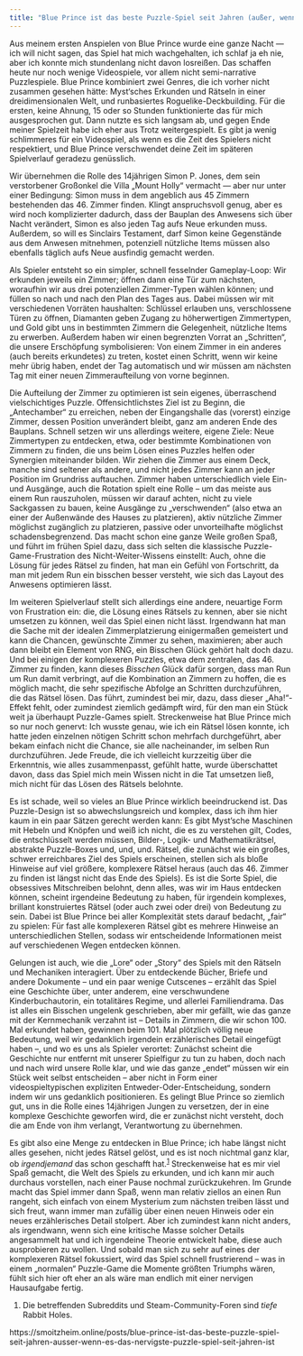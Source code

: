 ```yaml
---
title: "Blue Prince ist das beste Puzzle-Spiel seit Jahren (außer, wenn es das nervigste Puzzle-Spiel seit Jahren ist)"
---
```

<div class="trix-content">
  <p>Aus meinem ersten Anspielen von Blue Prince wurde eine ganze Nacht — ich will nicht sagen, das Spiel hat mich wachgehalten, ich schlaf ja eh nie, aber ich konnte mich stundenlang nicht davon losreißen. Das schaffen heute nur noch wenige Videospiele, vor allem nicht semi-narrative Puzzlespiele. Blue Prince kombiniert zwei Genres, die ich vorher nicht zusammen gesehen hätte: Myst‘sches Erkunden und Rätseln in einer dreidimensionalen Welt, und runbasiertes Roguelike-Deckbuilding. Für die ersten, keine Ahnung, 15 oder so Stunden funktionierte das für mich ausgesprochen gut. Dann nutzte es sich langsam ab, und gegen Ende meiner Spielzeit habe ich eher aus Trotz weitergespielt. Es gibt ja wenig schlimmeres für ein Videospiel, als wenn es die Zeit des Spielers nicht respektiert, und Blue Prince verschwendet deine Zeit im späteren Spielverlauf geradezu genüsslich.</p>
<p>Wir übernehmen die Rolle des 14jährigen Simon P. Jones, dem sein verstorbener Großonkel die Villa „Mount Holly“ vermacht — aber nur unter einer Bedingung: Simon muss in dem angeblich aus 45 Zimmern bestehenden das 46. Zimmer finden. Klingt anspruchsvoll genug, aber es wird noch komplizierter dadurch, dass der Bauplan des Anwesens sich über Nacht verändert, Simon es also jeden Tag aufs Neue erkunden muss. Außerdem, so will es Sinclairs Testament, darf Simon keine Gegenstände aus dem Anwesen mitnehmen, potenziell nützliche Items müssen also ebenfalls täglich aufs Neue ausfindig gemacht werden.</p>
<p>Als Spieler entsteht so ein simpler, schnell fesselnder Gameplay-Loop: Wir erkunden jeweils ein Zimmer; öffnen dann eine Tür zum nächsten, woraufhin wir aus drei potenziellen Zimmer-Typen wählen können; und füllen so nach und nach den Plan des Tages aus. Dabei müssen wir mit verschiedenen Vorräten haushalten: Schlüssel erlauben uns, verschlossene Türen zu öffnen, Diamanten geben Zugang zu höherwertigen Zimmertypen, und Gold gibt uns in bestimmten Zimmern die Gelegenheit, nützliche Items zu erwerben. Außerdem haben wir einen begrenzten Vorrat an „Schritten“, die unsere Erschöpfung symbolisieren: Von einem Zimmer in ein anderes (auch bereits erkundetes) zu treten, kostet einen Schritt, wenn wir keine mehr übrig haben, endet der Tag automatisch und wir müssen am nächsten Tag mit einer neuen Zimmeraufteilung von vorne beginnen.</p>
<p>Die Aufteilung der Zimmer zu optimieren ist sein eigenes, überraschend vielschichtiges Puzzle. Offensichtlichstes Ziel ist zu Beginn, die „Antechamber“ zu erreichen, neben der Eingangshalle das (vorerst) einzige Zimmer, dessen Position unverändert bleibt, ganz am anderen Ende des Bauplans. Schnell setzen wir uns allerdings weitere, eigene Ziele: Neue Zimmertypen zu entdecken, etwa, oder bestimmte Kombinationen von Zimmern zu finden, die uns beim Lösen eines Puzzles helfen oder Synergien miteinander bilden. Wir ziehen die Zimmer aus einem Deck, manche sind seltener als andere, und nicht jedes Zimmer kann an jeder Position im Grundriss auftauchen. Zimmer haben unterschiedlich viele Ein- und Ausgänge, auch die Rotation spielt eine Rolle – um das meiste aus einem Run rauszuholen, müssen wir darauf achten, nicht zu viele Sackgassen zu bauen, keine Ausgänge zu „verschwenden“ (also etwa an einer der Außenwände des Hauses zu platzieren), aktiv nützliche Zimmer möglichst zugänglich zu platzieren, passive oder unvorteilhafte möglichst schadensbegrenzend. Das macht schon eine ganze Weile großen Spaß, und führt im frühen Spiel dazu, dass sich selten die klassische Puzzle-Game-Frustration des Nicht-Weiter-Wissens einstellt: Auch, ohne die Lösung für jedes Rätsel zu finden, hat man ein Gefühl von Fortschritt, da man mit jedem Run ein bisschen besser versteht, wie sich das Layout des Anwesens optimieren lässt.</p>
<p>Im weiteren Spielverlauf stellt sich allerdings eine andere, neuartige Form von Frustration ein: die, die Lösung eines Rätsels zu kennen, aber sie nicht umsetzen zu können, weil das Spiel einen nicht lässt. Irgendwann hat man die Sache mit der idealen Zimmerplatzierung einigermaßen gemeistert und kann die Chancen, gewünschte Zimmer zu sehen, maximieren; aber auch dann bleibt ein Element von RNG, ein Bisschen Glück gehört halt doch dazu. Und bei einigen der komplexeren Puzzles, etwa dem zentralen, das 46. Zimmer zu finden, kann dieses <em>Bisschen</em> Glück dafür sorgen, dass man Run um Run damit verbringt, auf die Kombination an Zimmern zu hoffen, die es möglich macht, die sehr spezifische Abfolge an Schritten durchzuführen, die das Rätsel lösen. Das führt, zumindest bei mir, dazu, dass dieser „Aha!“-Effekt fehlt, oder zumindest ziemlich gedämpft wird, für den man ein Stück weit ja überhaupt Puzzle-Games spielt. Streckenweise hat Blue Prince mich so nur noch genervt: Ich wusste genau, wie ich ein Rätsel lösen konnte, ich hatte jeden einzelnen nötigen Schritt schon mehrfach durchgeführt, aber bekam einfach nicht die Chance, sie alle nacheinander, im selben Run durchzuführen. Jede Freude, die ich vielleicht kurzzeitig über die Erkenntnis, wie alles zusammenpasst, gefühlt hatte, wurde überschattet davon, dass das Spiel mich mein Wissen nicht in die Tat umsetzen ließ, mich nicht für das Lösen des Rätsels belohnte.</p>
<p>Es ist schade, weil so vieles an Blue Prince wirklich beeindruckend ist. Das Puzzle-Design ist so abwechslungsreich und komplex, dass ich ihm hier kaum in ein paar Sätzen gerecht werden kann: Es gibt Myst’sche Maschinen mit Hebeln und Knöpfen und weiß ich nicht, die es zu verstehen gilt, Codes, die entschlüsselt werden müssen, Bilder-, Logik- und Mathematikrätsel, abstrakte Puzzle-Boxes und, und, und. Rätsel, die zunächst wie ein großes, schwer erreichbares Ziel des Spiels erscheinen, stellen sich als bloße Hinweise auf viel größere, komplexere Rätsel heraus (auch das 46. Zimmer zu finden ist längst nicht das Ende des Spiels). Es ist die Sorte Spiel, die obsessives Mitschreiben belohnt, denn alles, was wir im Haus entdecken können, scheint irgendeine Bedeutung zu haben, für irgendein komplexes, brillant konstruiertes Rätsel (oder auch zwei oder drei) von Bedeutung zu sein. Dabei ist Blue Prince bei aller Komplexität stets darauf bedacht, „fair“ zu spielen: Für fast alle komplexeren Rätsel gibt es mehrere Hinweise an unterschiedlichen Stellen, sodass wir entscheidende Informationen meist auf verschiedenen Wegen entdecken können.</p>
<p>Gelungen ist auch, wie die „Lore“ oder „Story“ des Spiels mit den Rätseln und Mechaniken interagiert. Über zu entdeckende Bücher, Briefe und andere Dokumente – und ein paar wenige Cutscenes – erzählt das Spiel eine Geschichte über, unter anderem, eine verschwundene Kinderbuchautorin, ein totalitäres Regime, und allerlei Familiendrama. Das ist alles ein Bisschen ungelenk geschrieben, aber mir gefällt, wie das ganze mit der Kernmechanik verzahnt ist – Details in Zimmern, die wir schon 100. Mal erkundet haben, gewinnen beim 101. Mal plötzlich völlig neue Bedeutung, weil wir gedanklich irgendein erzählerisches Detail eingefügt haben –, und wo es uns als Spieler verortet: Zunächst scheint die Geschichte nur entfernt mit unserer Spielfigur zu tun zu haben, doch nach und nach wird unsere Rolle klar, und wie das ganze „endet“ müssen wir ein Stück weit selbst entscheiden – aber nicht in Form einer videospieltypischen expliziten Entweder-Oder-Entscheidung, sondern indem wir uns gedanklich positionieren. Es gelingt Blue Prince so ziemlich gut, uns in die Rolle eines 14jährigen Jungen zu versetzen, der in eine komplexe Geschichte geworfen wird, die er zunächst nicht versteht, doch die am Ende von ihm verlangt, Verantwortung zu übernehmen.</p>
<p>Es gibt also eine Menge zu entdecken in Blue Prince; ich habe längst nicht alles gesehen, nicht jedes Rätsel gelöst, und es ist noch nichtmal ganz klar, ob <em>irgendjemand</em> das schon geschafft hat.<sup id="fnref:1"><a class="footnote-ref" data-id="1e2d2af4-d197-4a57-b7c7-c8d459e4cc19" href="#fn:1">1</a></sup> Streckenweise hat es mir viel Spaß gemacht, die Welt des Spiels zu erkunden, und ich kann mir auch durchaus vorstellen, nach einer Pause nochmal zurückzukehren. Im Grunde macht das Spiel immer dann Spaß, wenn man relativ ziellos an einen Run rangeht, sich einfach von einem Mysterium zum nächsten treiben lässt und sich freut, wann immer man zufällig über einen neuen Hinweis oder ein neues erzählerisches Detail stolpert. Aber ich zumindest kann nicht anders, als irgendwann, wenn sich eine kritische Masse solcher Details angesammelt hat und ich irgendeine Theorie entwickelt habe, diese auch ausprobieren zu wollen. Und sobald man sich zu sehr auf eines der komplexeren Rätsel fokussiert, wird das Spiel schnell frustrierend – was in einem „normalen“ Puzzle-Game die Momente größten Triumphs wären, fühlt sich hier oft eher an als wäre man endlich mit einer nervigen Hausaufgabe fertig.</p>
<ol class="footnotes"><li id="fn:1" data-id="1e2d2af4-d197-4a57-b7c7-c8d459e4cc19"><p>Die betreffenden Subreddits und Steam-Community-Foren sind <em>tiefe</em> Rabbit Holes.</p></li></ol>
</div>
https://smoitzheim.online/posts/blue-prince-ist-das-beste-puzzle-spiel-seit-jahren-ausser-wenn-es-das-nervigste-puzzle-spiel-seit-jahren-ist